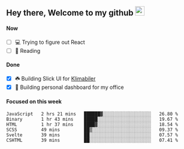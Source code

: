 ## Hey there, Welcome to my github <img src="https://media.giphy.com/media/hvRJCLFzcasrR4ia7z/giphy.gif" width="25px">

#### Now
- [ ] 💻 Trying to figure out React
- [ ] 📕 Reading

#### Done
- [x] ☘️ Building Slick UI for [Klimabiler](https://klimabiler.dk)
- [x] 🚀 Building personal dashboard for my office
 
 #### Focused on this week
<!--START_SECTION:waka-->

```text
JavaScript   2 hrs 21 mins   ██████▓░░░░░░░░░░░░░░░░░░   26.80 %
Binary       1 hr 43 mins    █████░░░░░░░░░░░░░░░░░░░░   19.67 %
HTML         1 hr 37 mins    ████▓░░░░░░░░░░░░░░░░░░░░   18.54 %
SCSS         49 mins         ██▒░░░░░░░░░░░░░░░░░░░░░░   09.37 %
Svelte       39 mins         ██░░░░░░░░░░░░░░░░░░░░░░░   07.57 %
CSHTML       39 mins         ██░░░░░░░░░░░░░░░░░░░░░░░   07.41 %
```

<!--END_SECTION:waka-->

